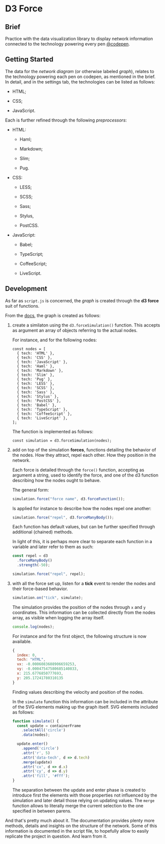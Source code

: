# D3 Force

<!-- Link to the work-in-progress pen right [here](). -->

## Brief

Practice with the data visualization library to display network information connected to the technology powering every pen [@codepen](https://codepen.io).

## Getting Started

The data for the _network diagram_ (or otherwise labeled _graph_), relates to the technology powering each pen on codepen, as mentioned in the brief. In detail, and in the settings tab, the technologies can be listed as follows:

- HTML;

- CSS;

- JavaScript.

Each is further refined through the following _preprocessors_:

- HTML:

  - Haml;

  - Markdown;

  - Slim;

  - Pug.

- CSS:

  - LESS;

  - SCSS;

  - Sass;

  - Stylus,

  - PostCSS.

- JavaScript:

  - Babel;

  - TypeScript;

  - CoffeeScript;

  - LiveScript.

## Development

As far as `script.js` is concerned, the _graph_ is created through the **d3 force** suit of functions.

From the [docs](https://github.com/d3/d3-force), the graph is created as follows:

1. create a similaton using the `d3.forceSimulation()` function. This accepts as argument an array of objects referring to the actual nodes.

   For instance, and for the following nodes:

   ```JS
   const nodes = [
     { tech: 'HTML' },
     { tech: 'CSS' },
     { tech: 'JavaScript' },
     { tech: 'Haml' },
     { tech: 'Markdown' },
     { tech: 'Slim' },
     { tech: 'Pug' },
     { tech: 'LESS' },
     { tech: 'SCSS' },
     { tech: 'Sass' },
     { tech: 'Stylus' },
     { tech: 'PostCSS' },
     { tech: 'Babel' },
     { tech: 'TypeScript' },
     { tech: 'CoffeeScript' },
     { tech: 'LiveScript' },
   ];
   ```

   The function is implemented as follows:

   ```JS
   const simulation = d3.forceSimulation(nodes);
   ```

1. add on top of the simulation **forces**, functions detailing the behavior of the nodes. How they attract, repel each other. How they position in the network.

    Each force is detailed through the `force()` function, accepting as argument a string, used to identify the force, and one of the d3 function describing how the nodes ought to behave.

    The general form:

    ```js
    simulation.force("force name", d3.forceFunction());
    ```

    Is applied for instance to describe how the nodes repel one another:

    ```js
    simulation.force("repel", d3.forceManyBody());
    ```

    Each function has default values, but can be further specified through additional (chained) methods.

    In light of this, it is perhaps more clear to separate each function in a variable and later refer to them as such:

    ```js
    const repel = d3
      .forceManyBody()
      .strength(-50);

    simulation.force("repel", repel);
    ```

1. with all the force set up, listen for a **tick** event to render the nodes and their force-based behavior.

    ```js
    simulation.on("tick", simulate);
    ```

    The simulation provides the position of the nodes through `x` and `y` coordinates. This information can be collected directly from the nodes array, as visible when logging the array itself.

    ```js
    console.log(nodes);
    ```

    For instance and for the first object, the following structure is now available.

    ```js
    {
      index: 0,
      tech: "HTML",
      vx: -0.0006083608906659253,
      vy: -0.00047547580685140833,
      x: 215.6776850777693,
      y: 205.17241780310135
    }
    ```

    Finding values describing the velocity and position of the nodes.

    In the `simulate` function this information can be included in the attribute of the SVG elements making up the graph itself. SVG elements included as follows:

    ```js
    function simulate() {
      const update = containerFrame
        .selectAll('circle')
        .data(nodes);

      update.enter()
        .append('circle')
        .attr('r', 5)
        .attr('data-tech', d => d.tech)
        .merge(update)
        .attr('cx', d => d.x)
        .attr('cy', d => d.y)
        .attr('fill', '#fff');
    }
    ```

    The separation between the update and enter phase is created to introduce first the elements with those properties not influenced by the simulation and later detail those relying on updating values. The `merge` function allows to literally merge the current selection to the one specified in between parens.

And that's pretty much about it. The documentation provides plenty more methods, details and insights on the structure of the network. Some of this information is documented in the script file, to hopefully allow to easily replicate the project in question. And learn from it.